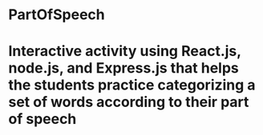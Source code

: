# PartOfSpeech
# Interactive activity using React.js, node.js, and Express.js that helps the students practice categorizing a set of words according to their part of speech
